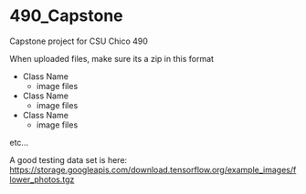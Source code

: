 # 490_Capstone
Capstone project for CSU Chico 490

When uploaded files, make sure its a zip in this format
* Class Name
  * image files
* Class Name
  * image files
* Class Name
  * image files 
 
etc...

A good testing data set is here:
https://storage.googleapis.com/download.tensorflow.org/example_images/flower_photos.tgz
